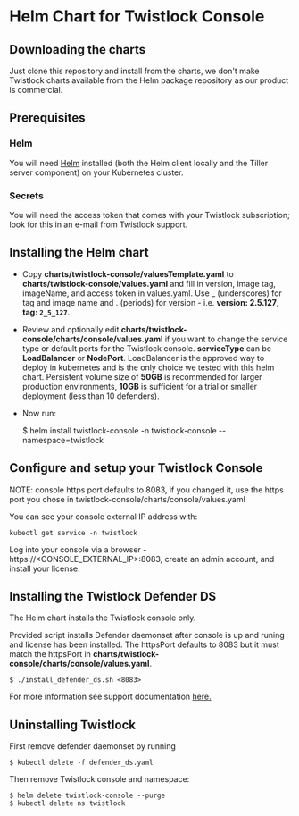 # Helm Chart for Twistlock Console 


## Downloading the charts

Just clone this repository and install from the charts, we don't make Twistlock charts available from the Helm package repository as our product is commercial.

## Prerequisites

### Helm 

You will need [Helm](https://helm.sh/) installed (both the Helm client locally and the Tiller server component) on your Kubernetes cluster. 

### Secrets

You will need the access token that comes with your Twistlock subscription; look for this in an e-mail from Twistlock support.

## Installing the Helm chart

* Copy **charts/twistlock-console/valuesTemplate.yaml** to **charts/twistlock-console/values.yaml** and fill in version, image tag, imageName, and  access token in values.yaml. Use _ (underscores) for tag and image name and . (periods) for version - i.e. **version: 2.5.127**, **tag: ```2_5_127```**.


* Review and optionally edit **charts/twistlock-console/charts/console/values.yaml** if you want to change the service type or default ports for the Twistlock console. **serviceType** can be **LoadBalancer** or **NodePort**.  LoadBalancer is the approved way to deploy in kubernetes and is the only choice we tested with this helm chart. Persistent volume size of **50GB** is recommended for larger production environments, **10GB** is sufficient for a trial or smaller deployment (less than 10 defenders).


* Now run:

	$ helm install twistlock-console -n twistlock-console --namespace=twistlock

	
## Configure and setup your Twistlock Console

NOTE: console https port defaults to 8083, if you changed it, use the https port you chose in twistlock-console/charts/console/values.yaml

You can see your console external IP address with:

	kubectl get service -n twistlock
	
Log into your console via a browser - https://<CONSOLE_EXTERNAL_IP>:8083, create an admin account, and install your license.  

## Installing the Twistlock Defender DS

The Helm chart installs the Twistlock console only.  

Provided script installs Defender daemonset after console is up and runing and license has been installed.  The httpsPort defaults to 8083 but it must match the httpsPort in **charts/twistlock-console/charts/console/values.yaml**.

	$ ./install_defender_ds.sh <8083>

For more information see support documentation [here.](https://docs.twistlock.com/docs/latest/install/install_kubernetes.html#_install_defender)

## Uninstalling Twistlock

First remove defender daemonset by running

	$ kubectl delete -f defender_ds.yaml

Then remove Twistlock console and namespace:

	$ helm delete twistlock-console --purge
	$ kubectl delete ns twistlock 
